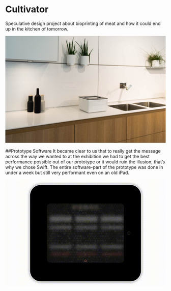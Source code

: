 # Cultivator
Speculative design project about bioprinting of meat and how it could end up in the kitchen of tomorrow.

![cultivatorPerspective](https://github.com/aaronabentheuer/Cultivator/blob/master/Images/CultivatorPerspective.jpg)

##Prototype Software
It became clear to us that to really get the message across the way we wanted to at the exhibition we had to get the best performance possible out of our prototype or it would ruin the illusion, that’s why we chose Swift. The entire software-part of the prototype was done in under a week but still very performant even on an old iPad.

![screencast](https://github.com/aaronabentheuer/Cultivator/blob/master/Images/screencast.gif)

